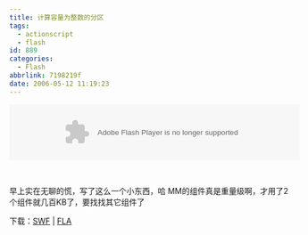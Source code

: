 ```yaml
---
title: 计算容量为整数的分区
tags:
  - actionscript
  - flash
id: 889
categories:
  - Flash
abbrlink: 7198219f
date: 2006-05-12 11:19:23
---
```


<embed width="520" height="100" pluginspage="http://www.macromedia.com/go/getflashplayer" _cx="13758" _cy="2646" wmode="Window" play="false" loop="true" quality="High" menu="true" scale="ShowAll" devicefont="0" embedmovie="0" seamlesstabbing="1" profile="0" profileport="0" mediawrapchecked="true" src="/images/2006/05/12_12761.swf" type="application/x-shockwave-flash" id="Player1248319081580" splayername="SWF" tplayername="SWF"></embed>

&nbsp;

早上实在无聊的慌，写了这么一个小东西，哈
MM的组件真是重量级啊，才用了2个组件就几百KB了，要找找其它组件了

下载：[SWF](/images/2006/05/12_12761.swf) | [FLA](/blog/upload/2006-5-512643078.rar)